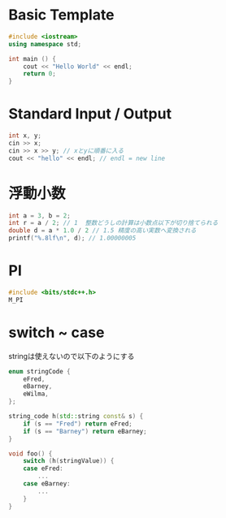 # Basic Template
```c++
#include <iostream>
using namespace std;

int main () {
    cout << "Hello World" << endl;
    return 0;
}
```

# Standard Input / Output
```c++
int x, y;
cin >> x;
cin >> x >> y; // xとyに順番に入る
cout << "hello" << endl; // endl = new line
```

# 浮動小数
```c++
int a = 3, b = 2;
int r = a / 2; // 1  整数どうしの計算は小数点以下が切り捨てられる
double d = a * 1.0 / 2 // 1.5 精度の高い実数へ変換される 
printf("%.8lf\n", d); // 1.00000005
```

# PI
```c++
#include <bits/stdc++.h>
M_PI
```

# switch ~ case
stringは使えないので以下のようにする
```c++
enum stringCode {
    eFred,
    eBarney,
    eWilma,
};

string_code h(std::string const& s) {
    if (s == "Fred") return eFred;
    if (s == "Barney") return eBarney;
}

void foo() {
    switch (h(stringValue)) {
    case eFred:
        ...
    case eBarney:
        ...
    }
}
```
